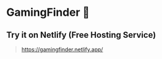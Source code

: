 # GamingFinder 🔎

## Try it on Netlify (Free Hosting Service)

> https://gamingfinder.netlify.app/

